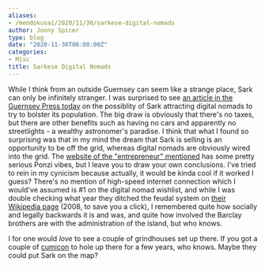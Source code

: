 ```yaml
---
aliases:
- /mendokusai/2020/11/30/sarkese-digital-nomads
author: Jonny Spicer
type: blog
date: "2020-11-30T00:00:00Z"
categories:
- Misc
title: Sarkese Digital Nomads
---
```

While I think from an outside Guernsey can seem like a strange place, Sark can only be infinitely stranger. I was surprised to see [an article in the Guernsey Press today](https://guernseypress.com/news/2020/11/30/sark-seeks-digital-nomads-to-relocate-to-the-island/) on the possiblity of Sark attracting digital nomads to try to bolster its
population. The big draw is obviously that there's no taxes, but there are other benefits such as having no cars and apparently no streetlights - a wealthy astronomer's paradise. I
think that what I found so surprising was that in my mind the dream that Sark is selling is an opportunity to be off the grid, whereas digital nomads are obviously wired into the grid.
The [website of the "entrepreneur" mentioned](https://www.swen-lorenz.com/) has some pretty serious Ponzi vibes, but I leave you to draw your own conclusions. I've
tried to rein in my cynicism because actually, it would be kinda cool if it worked I guess? There's no mention of high-speed internet connection which I would've assumed is #1 on the
digital nomad wishlist, and while I was double checking what year they ditched the feudal system on [their Wikipedia page](https://en.wikipedia.org/wiki/Sark) (2008,
to save you a click), I remembered quite how socially and legally backwards it is and was, and quite how involved the Barclay brothers are with the administration of the island, but
who knows.

I for one would *love* to see a couple of grindhouses set up there. If you got a couple of [cumicon](https://www.pokernews.com/news/2017/11/online-crusher-cumicon-retires-graph-29420.htm) to hole up there for a few years, who knows. Maybe they could put Sark on the map?
